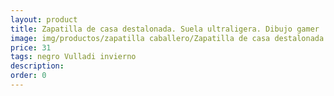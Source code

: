 ```yaml
---
layout: product
title: Zapatilla de casa destalonada. Suela ultraligera. Dibujo gamer
image: img/productos/zapatilla caballero/Zapatilla de casa destalonada. Suela ultraligera. Dibujo gamer=31=negro Vulladi invierno.webp
price: 31
tags: negro Vulladi invierno
description: 
order: 0
---
```

